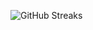 ![GitHub Streaks](https://github-streaks-mqc9.onrender.com/streak/happilli/image?theme=midnight&cache_bust=1743341990&lang=ja)
